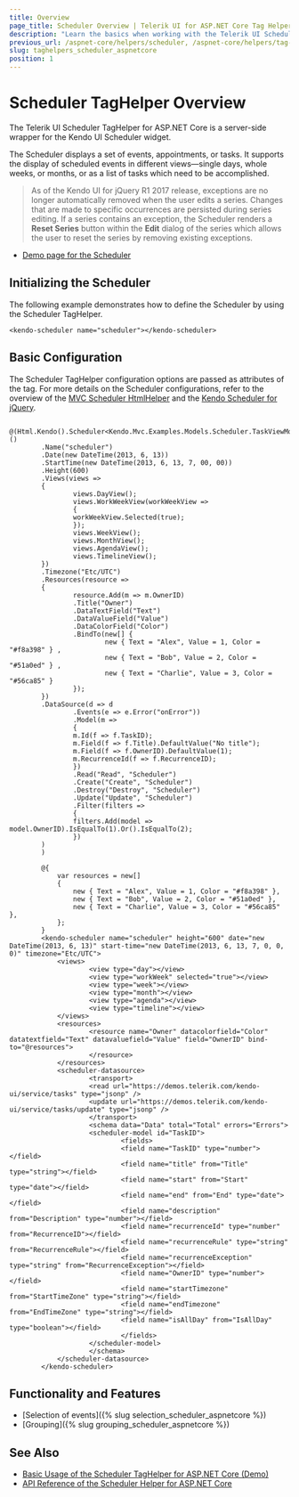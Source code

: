 ```yaml
---
title: Overview
page_title: Scheduler Overview | Telerik UI for ASP.NET Core Tag Helpers
description: "Learn the basics when working with the Telerik UI Scheduler TagHelper for ASP.NET Core (MVC 6 or ASP.NET Core MVC)."
previous_url: /aspnet-core/helpers/scheduler, /aspnet-core/helpers/tag-helpers/scheduler
slug: taghelpers_scheduler_aspnetcore
position: 1
---
```


# Scheduler TagHelper Overview

The Telerik UI Scheduler TagHelper for ASP.NET Core is a server-side wrapper for the Kendo UI Scheduler widget.

The Scheduler displays a set of events, appointments, or tasks. It supports the display of scheduled events in different views&mdash;single days, whole weeks, or months, or as a list of tasks which need to be accomplished.

> As of the Kendo UI for jQuery R1 2017 release, exceptions are no longer automatically removed when the user edits a series. Changes that are made to specific occurrences are persisted during series editing. If a series contains an exception, the Scheduler renders a **Reset Series** button within the **Edit** dialog of the series which allows the user to reset the series by removing existing exceptions.

* [Demo page for the Scheduler](https://demos.telerik.com/aspnet-core/scheduler/tag-helper)

## Initializing the Scheduler

The following example demonstrates how to define the Scheduler by using the Scheduler TagHelper.

    <kendo-scheduler name="scheduler"></kendo-scheduler>

## Basic Configuration

The Scheduler TagHelper configuration options are passed as attributes of the tag. For more details on the Scheduler configurations, refer to the overview of the [MVC Scheduler HtmlHelper](https://docs.telerik.com/aspnet-mvc/helpers/scheduler) and the [Kendo Scheduler for jQuery](https://docs.telerik.com/kendo-ui/api/javascript/ui/scheduler).

```cshtml
        @(Html.Kendo().Scheduler<Kendo.Mvc.Examples.Models.Scheduler.TaskViewModel>()
        .Name("scheduler")
        .Date(new DateTime(2013, 6, 13))
        .StartTime(new DateTime(2013, 6, 13, 7, 00, 00))
        .Height(600)
        .Views(views =>
        {
                views.DayView();
                views.WorkWeekView(workWeekView =>
                {
                workWeekView.Selected(true);
                });
                views.WeekView();
                views.MonthView();
                views.AgendaView();
                views.TimelineView();
        })
        .Timezone("Etc/UTC")
        .Resources(resource =>
        {
                resource.Add(m => m.OwnerID)
                .Title("Owner")
                .DataTextField("Text")
                .DataValueField("Value")
                .DataColorField("Color")
                .BindTo(new[] {
                        new { Text = "Alex", Value = 1, Color = "#f8a398" } ,
                        new { Text = "Bob", Value = 2, Color = "#51a0ed" } ,
                        new { Text = "Charlie", Value = 3, Color = "#56ca85" }
                });
        })
        .DataSource(d => d
                .Events(e => e.Error("onError"))
                .Model(m =>
                {
                m.Id(f => f.TaskID);
                m.Field(f => f.Title).DefaultValue("No title");
                m.Field(f => f.OwnerID).DefaultValue(1);
                m.RecurrenceId(f => f.RecurrenceID);
                })
                .Read("Read", "Scheduler")
                .Create("Create", "Scheduler")
                .Destroy("Destroy", "Scheduler")
                .Update("Update", "Scheduler")
                .Filter(filters =>
                {
                filters.Add(model => model.OwnerID).IsEqualTo(1).Or().IsEqualTo(2);
                })
        )
        )
```
```tagHelper
        @{
            var resources = new[]
            {
                new { Text = "Alex", Value = 1, Color = "#f8a398" },
                new { Text = "Bob", Value = 2, Color = "#51a0ed" },
                new { Text = "Charlie", Value = 3, Color = "#56ca85" },
            };
        }
        <kendo-scheduler name="scheduler" height="600" date="new DateTime(2013, 6, 13)" start-time="new DateTime(2013, 6, 13, 7, 0, 0, 0)" timezone="Etc/UTC">
            <views>
                    <view type="day"></view>
                    <view type="workWeek" selected="true"></view>
                    <view type="week"></view>
                    <view type="month"></view>
                    <view type="agenda"></view>
                    <view type="timeline"></view>
            </views>
            <resources>
                    <resource name="Owner" datacolorfield="Color" datatextfield="Text" datavaluefield="Value" field="OwnerID" bind-to="@resources">
                    </resource>
            </resources>
            <scheduler-datasource>
                    <transport>
                    <read url="https://demos.telerik.com/kendo-ui/service/tasks" type="jsonp" />
                    <update url="https://demos.telerik.com/kendo-ui/service/tasks/update" type="jsonp" />
                    </transport>
                    <schema data="Data" total="Total" errors="Errors">
                    <scheduler-model id="TaskID">
                            <fields>
                            <field name="TaskID" type="number"></field>
                            <field name="title" from="Title" type="string"></field>
                            <field name="start" from="Start" type="date"></field>
                            <field name="end" from="End" type="date"></field>
                            <field name="description" from="Description" type="number"></field>
                            <field name="recurrenceId" type="number" from="RecurrenceID"></field>
                            <field name="recurrenceRule" type="string" from="RecurrenceRule"></field>
                            <field name="recurrenceException" type="string" from="RecurrenceException"></field>
                            <field name="OwnerID" type="number"></field>
                            <field name="startTimezone" from="StartTimeZone" type="string"></field>
                            <field name="endTimezone" from="EndTimeZone" type="string"></field>
                            <field name="isAllDay" from="IsAllDay" type="boolean"></field>
                            </fields>
                    </scheduler-model>
                    </schema>
            </scheduler-datasource>
        </kendo-scheduler>
```

## Functionality and Features

* [Selection of events]({% slug selection_scheduler_aspnetcore %})
* [Grouping]({% slug grouping_scheduler_aspnetcore %})

## See Also

* [Basic Usage of the Scheduler TagHelper for ASP.NET Core (Demo)](https://demos.telerik.com/aspnet-core/scheduler/tag-helper)
* [API Reference of the Scheduler Helper for ASP.NET Core](/api/scheduler)
